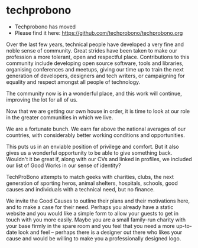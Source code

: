 techprobono
===========

+ Techprobono has moved
+ Please find it here: https://github.com/techprobono/techprobono.org

Over the last few years, technical people have developed a very fine and noble sense of community. Great strides have been taken to make our profession a more tolerant, open and respectful place. Contributions to this community include developing open source software, tools and libraries, organising conferences and meetups, giving our time up to train the next generation of developers, designers and tech writers, or campaigning for equality and respect amongst all people of technology.

The community now is in a wonderful place, and this work will continue, improving the lot for all of us.

Now that we are getting our own house in order, it is time to look at our role in the greater communities in which we live.

We are a fortunate bunch. We earn far above the national averages of our countries, with considerably better working conditions and opportunities.

This puts us in an enviable position of privilege and comfort. But it also gives us a wonderful opportunity to be able to give something back.  Wouldn't it be great if, along with our CVs and linked in profiles, we included our list of Good Works in our sense of identity?

TechProBono attempts to match geeks with charities, clubs, the next generation of sporting heros, animal shelters, hospitals, schools, good causes and individuals with a technical need, but no finance.

We invite the Good Causes to outline their plans and their motivations here, and to make a case for their need. Perhaps you already have a static website and you would like a simple form to allow your guests to get in touch with you more easily.
Maybe you are a small family-run charity with your base firmly in the spare room and you feel that you need a more up-to-date look and feel – perhaps there is a designer out there who likes your cause and would be willing to make you a professionally designed logo.
